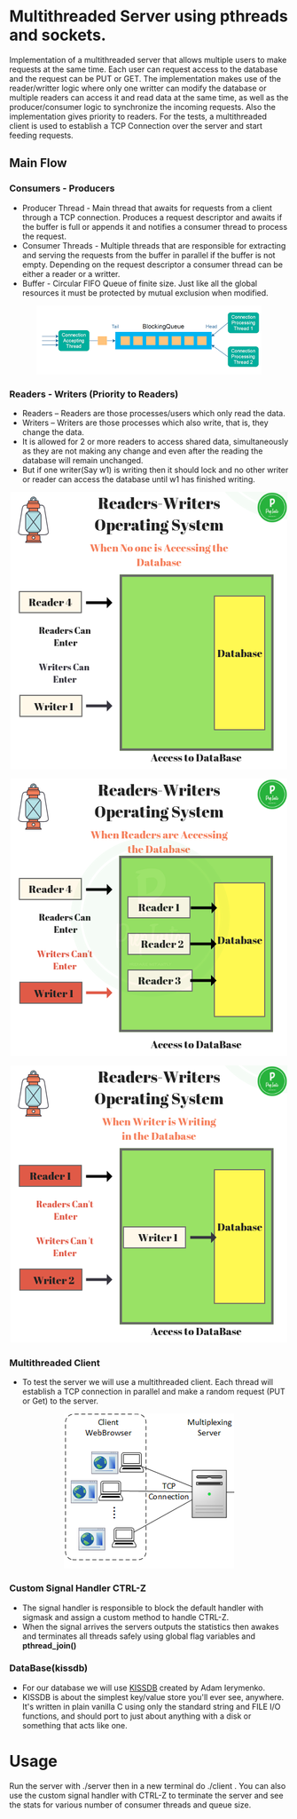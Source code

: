 # Multithreaded Server using pthreads and sockets.  

Implementation of a multithreaded server that allows multiple users to make requests at the same time. 
Each user can request access to the database and the request can be PUT or GET.
The implementation makes use of the reader/writter logic where only one writter can
modify the database or multiple readers can access it and read data at the same time, as well as the producer/consumer logic to synchronize the incoming requests. Also the implementation gives priority to readers. For the tests, a multithreaded client is used to establish a TCP Connection over the server and start feeding requests.


## Main Flow

### Consumers - Producers

 * Producer Thread - Main thread that awaits for requests from a client through a TCP connection. Produces a request descriptor and awaits if the buffer is full or appends it and notifies a consumer thread to process the request.
 * Consumer Threads - Multiple threads that are responsible for extracting and serving the requests from the buffer in parallel if the buffer is not empty. Depending on the request descriptor a consumer thread can be either a reader or a writter.
 * Buffer - Circular FIFO Queue of finite size. Just like all the global resources it must be protected by mutual exclusion when modified.

<p align="center">
  <img src="https://github.com/billgewrgoulas/Multithreaded-Server/blob/main/server-client/producer-consumer.png" />
</p>


### Readers - Writers (Priority to Readers)

 * Readers – Readers are those processes/users which only read the data.
 * Writers – Writers are those processes which also write, that is, they change the data.
 * It is allowed for 2 or more readers to access shared data, simultaneously as they are not making any change and even after the reading the
   database will remain unchanged.
 * But if one writer(Say w1) is writing then it should lock and no other writer or reader can access the database until w1 has finished
   writing. 

<p align="center">
  <img src="https://github.com/billgewrgoulas/Multithreaded-Server/blob/main/server-client/Readers-Writers-Operating-System-No-DB-OS-Operating-System.png" />
</p>

<p align="center">
  <img src="https://github.com/billgewrgoulas/Multithreaded-Server/blob/main/server-client/Readers-Writers-Operating-System-Readers-DB-OS-Operating-System.png" />
</p>

<p align="center">
  <img src="https://github.com/billgewrgoulas/Multithreaded-Server/blob/main/server-client/Readers-Writers-Operating-System-Writer-DB-OS-Operating-System.png" />
</p>

### Multithreaded Client

* To test the server we will use a multithreaded client. Each thread will establish a TCP connection in parallel and make a random request (PUT or Get) to the server.

<p align="center">
  <img src="https://github.com/billgewrgoulas/Multithreaded-Server/blob/main/server-client/VmHa3.png" />
</p>

### Custom Signal Handler CTRL-Z

 * The signal handler is responsible to block the default handler with sigmask and assign a custom method to handle CTRL-Z.
 * When the signal arrives the servers outputs the statistics then awakes and terminates all threads safely using global flag variables and <b>pthread_join()</b>

### DataBase(kissdb)

* For our database we will use [KISSDB](https://github.com/adamierymenko/kissdb) created by Adam Ierymenko. 
* KISSDB is about the simplest key/value store you'll ever see, anywhere. It's written in plain vanilla C using only the standard string and
  FILE I/O functions, and should port to just about anything with a disk or something that acts like one.

# Usage

Run the server with ./server then in a new terminal do ./client . 
You can also use the custom signal handler with CTRL-Z to terminate the server and see the stats for various number of consumer threads and queue size.
